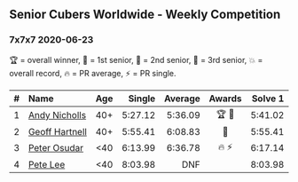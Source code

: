 <style>table {white-space: nowrap;}</style>

## Senior Cubers Worldwide - Weekly Competition
### 7x7x7 2020-06-23

🏆 = overall winner, 🥇 = 1st senior, 🥈 = 2nd senior, 🥉 = 3rd senior, 💥 = overall record, 🔥 = PR average, ⚡ = PR single.

| # | Name | Age | Single | Average | Awards | Solve 1 | Solve 2 | Solve 3 | Video |
| :--: | :-- | :--: | --: | --: | :--: | --: | --: | --: | :-- |
| 1 | [Andy Nicholls](../../persons/andy_nicholls/777.md) | 40+ | 5:27.12 | 5:36.09 | 🏆 🥇 | 5:41.02 | 5:40.12 | 5:27.12 | [Link](https://www.facebook.com/events/268636114456043/permalink/277354050250916/) |
| 2 | [Geoff Hartnell](../../persons/geoff_hartnell/777.md) | 40+ | 5:55.41 | 6:08.83 | 🥈 | 5:55.41 | 6:13.81 | 6:17.26 | [Link](https://www.facebook.com/events/268636114456043/permalink/270157680970553/) |
| 3 | [Peter Osudar](../../persons/peter_osudar/777.md) | <40 | 6:13.99 | 6:36.78 | 🔥 ⚡ | 6:17.14 | 6:13.99 | 7:19.22 | [Link](https://www.facebook.com/events/268636114456043/permalink/276983293621325/) |
| 4 | [Pete Lee](../../persons/pete_lee/777.md) | <40 | 8:03.98 | DNF |  | 8:03.98 | 8:08.98 | DNS | [Link](https://www.facebook.com/events/268636114456043/permalink/268844034435251/) |

<!-- Global site tag (gtag.js) - Google Analytics -->
<script async src="https://www.googletagmanager.com/gtag/js?id=UA-86348435-3"></script>
<script>window.dataLayer = window.dataLayer || []; function gtag() {dataLayer.push(arguments);} gtag('js', new Date()); gtag('config', 'UA-86348435-3');</script>
